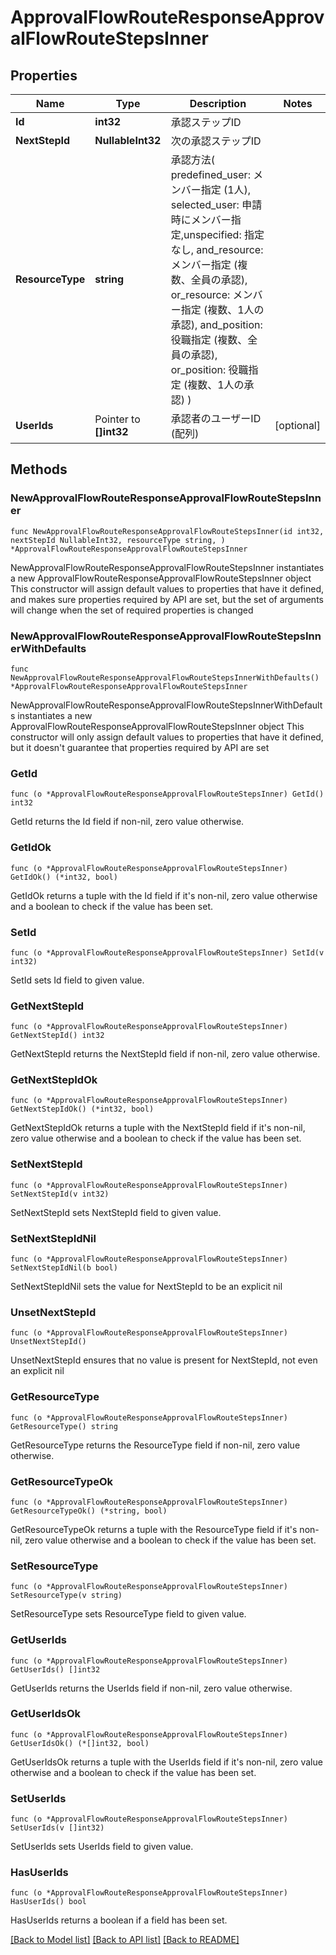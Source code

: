 # ApprovalFlowRouteResponseApprovalFlowRouteStepsInner

## Properties

Name | Type | Description | Notes
------------ | ------------- | ------------- | -------------
**Id** | **int32** | 承認ステップID | 
**NextStepId** | **NullableInt32** | 次の承認ステップID | 
**ResourceType** | **string** | 承認方法( predefined_user: メンバー指定 (1人), selected_user: 申請時にメンバー指定,unspecified: 指定なし, and_resource: メンバー指定 (複数、全員の承認), or_resource: メンバー指定 (複数、1人の承認), and_position: 役職指定 (複数、全員の承認), or_position: 役職指定 (複数、1人の承認) )  | 
**UserIds** | Pointer to **[]int32** | 承認者のユーザーID (配列) | [optional] 

## Methods

### NewApprovalFlowRouteResponseApprovalFlowRouteStepsInner

`func NewApprovalFlowRouteResponseApprovalFlowRouteStepsInner(id int32, nextStepId NullableInt32, resourceType string, ) *ApprovalFlowRouteResponseApprovalFlowRouteStepsInner`

NewApprovalFlowRouteResponseApprovalFlowRouteStepsInner instantiates a new ApprovalFlowRouteResponseApprovalFlowRouteStepsInner object
This constructor will assign default values to properties that have it defined,
and makes sure properties required by API are set, but the set of arguments
will change when the set of required properties is changed

### NewApprovalFlowRouteResponseApprovalFlowRouteStepsInnerWithDefaults

`func NewApprovalFlowRouteResponseApprovalFlowRouteStepsInnerWithDefaults() *ApprovalFlowRouteResponseApprovalFlowRouteStepsInner`

NewApprovalFlowRouteResponseApprovalFlowRouteStepsInnerWithDefaults instantiates a new ApprovalFlowRouteResponseApprovalFlowRouteStepsInner object
This constructor will only assign default values to properties that have it defined,
but it doesn't guarantee that properties required by API are set

### GetId

`func (o *ApprovalFlowRouteResponseApprovalFlowRouteStepsInner) GetId() int32`

GetId returns the Id field if non-nil, zero value otherwise.

### GetIdOk

`func (o *ApprovalFlowRouteResponseApprovalFlowRouteStepsInner) GetIdOk() (*int32, bool)`

GetIdOk returns a tuple with the Id field if it's non-nil, zero value otherwise
and a boolean to check if the value has been set.

### SetId

`func (o *ApprovalFlowRouteResponseApprovalFlowRouteStepsInner) SetId(v int32)`

SetId sets Id field to given value.


### GetNextStepId

`func (o *ApprovalFlowRouteResponseApprovalFlowRouteStepsInner) GetNextStepId() int32`

GetNextStepId returns the NextStepId field if non-nil, zero value otherwise.

### GetNextStepIdOk

`func (o *ApprovalFlowRouteResponseApprovalFlowRouteStepsInner) GetNextStepIdOk() (*int32, bool)`

GetNextStepIdOk returns a tuple with the NextStepId field if it's non-nil, zero value otherwise
and a boolean to check if the value has been set.

### SetNextStepId

`func (o *ApprovalFlowRouteResponseApprovalFlowRouteStepsInner) SetNextStepId(v int32)`

SetNextStepId sets NextStepId field to given value.


### SetNextStepIdNil

`func (o *ApprovalFlowRouteResponseApprovalFlowRouteStepsInner) SetNextStepIdNil(b bool)`

 SetNextStepIdNil sets the value for NextStepId to be an explicit nil

### UnsetNextStepId
`func (o *ApprovalFlowRouteResponseApprovalFlowRouteStepsInner) UnsetNextStepId()`

UnsetNextStepId ensures that no value is present for NextStepId, not even an explicit nil
### GetResourceType

`func (o *ApprovalFlowRouteResponseApprovalFlowRouteStepsInner) GetResourceType() string`

GetResourceType returns the ResourceType field if non-nil, zero value otherwise.

### GetResourceTypeOk

`func (o *ApprovalFlowRouteResponseApprovalFlowRouteStepsInner) GetResourceTypeOk() (*string, bool)`

GetResourceTypeOk returns a tuple with the ResourceType field if it's non-nil, zero value otherwise
and a boolean to check if the value has been set.

### SetResourceType

`func (o *ApprovalFlowRouteResponseApprovalFlowRouteStepsInner) SetResourceType(v string)`

SetResourceType sets ResourceType field to given value.


### GetUserIds

`func (o *ApprovalFlowRouteResponseApprovalFlowRouteStepsInner) GetUserIds() []int32`

GetUserIds returns the UserIds field if non-nil, zero value otherwise.

### GetUserIdsOk

`func (o *ApprovalFlowRouteResponseApprovalFlowRouteStepsInner) GetUserIdsOk() (*[]int32, bool)`

GetUserIdsOk returns a tuple with the UserIds field if it's non-nil, zero value otherwise
and a boolean to check if the value has been set.

### SetUserIds

`func (o *ApprovalFlowRouteResponseApprovalFlowRouteStepsInner) SetUserIds(v []int32)`

SetUserIds sets UserIds field to given value.

### HasUserIds

`func (o *ApprovalFlowRouteResponseApprovalFlowRouteStepsInner) HasUserIds() bool`

HasUserIds returns a boolean if a field has been set.


[[Back to Model list]](../README.md#documentation-for-models) [[Back to API list]](../README.md#documentation-for-api-endpoints) [[Back to README]](../README.md)


